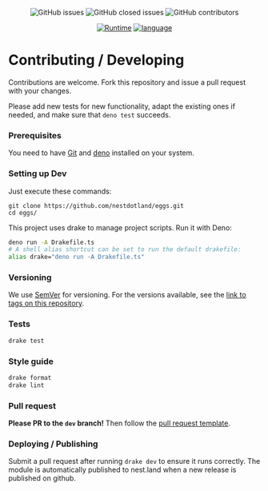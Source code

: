<p align="center">
  <img alt="GitHub issues" src="https://img.shields.io/github/issues-raw/nestdotland/eggs?logo=github">
  <img alt="GitHub closed issues" src="https://img.shields.io/github/issues-closed-raw/nestdotland/eggs?logo=github">
  <img alt="GitHub contributors" src="https://img.shields.io/github/contributors/nestdotland/eggs">
</p>
<p align="center">
  <a href="https://deno.land"><img src="https://img.shields.io/badge/-deno-gray?logo=deno" alt="Runtime"></a>
  <a href="https://www.typescriptlang.org/"><img src="https://img.shields.io/badge/-typescript-blue?logo=typescript" alt="language"></a>
</p>

# Contributing / Developing

Contributions are welcome. Fork this repository and issue a pull request with your changes.

Please add new tests for new functionality, adapt the existing ones if needed, and make sure that `deno test` succeeds.

### Prerequisites
You need to have [Git](https://git-scm.com/downloads) and [deno](https://deno.land) installed on your system.

### Setting up Dev
Just execute these commands:

```shell
git clone https://github.com/nestdotland/eggs.git
cd eggs/
```

This project uses drake to manage project scripts. Run it with Deno:
```sh
deno run -A Drakefile.ts
# A shell alias shortcut can be set to run the default drakefile:
alias drake="deno run -A Drakefile.ts"
```

### Versioning

We use [SemVer](http://semver.org/) for versioning. For the versions available, see the [link to tags on this repository](/tags).

### Tests

```sh
drake test
```

### Style guide

```sh
drake format
drake lint
```

### Pull request

**Please PR to the `dev` branch!**
Then follow the [pull request template](.github/PULL_REQUEST_TEMPLATE/pull_request.md).

### Deploying / Publishing

Submit a pull request after running `drake dev` to ensure it runs correctly.
The module is automatically published to nest.land when a new release is published on github.
